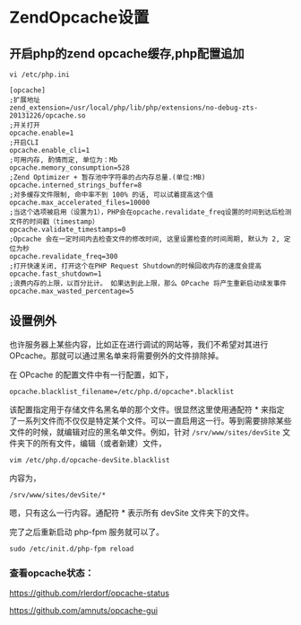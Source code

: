 # ZendOpcache设置

## 开启php的zend opcache缓存,php配置追加
```
vi /etc/php.ini
```

```
[opcache]
;扩展地址
zend_extension=/usr/local/php/lib/php/extensions/no-debug-zts-20131226/opcache.so
;开关打开
opcache.enable=1
;开启CLI
opcache.enable_cli=1
;可用内存, 酌情而定, 单位为：Mb
opcache.memory_consumption=528
;Zend Optimizer + 暂存池中字符串的占内存总量.(单位:MB)
opcache.interned_strings_buffer=8
;对多缓存文件限制, 命中率不到 100% 的话, 可以试着提高这个值
opcache.max_accelerated_files=10000
;当这个选项被启用（设置为1），PHP会在opcache.revalidate_freq设置的时间到达后检测文件的时间戳（timestamp）
opcache.validate_timestamps=0
;Opcache 会在一定时间内去检查文件的修改时间, 这里设置检查的时间周期, 默认为 2, 定位为秒
opcache.revalidate_freq=300
;打开快速关闭, 打开这个在PHP Request Shutdown的时候回收内存的速度会提高
opcache.fast_shutdown=1
;浪费内存的上限，以百分比计。 如果达到此上限，那么 OPcache 将产生重新启动续发事件
opcache.max_wasted_percentage=5
```

## 设置例外
也许服务器上某些内容，比如正在进行调试的网站等，我们不希望对其进行 OPcache。那就可以通过黑名单来将需要例外的文件排除掉。

在 OPcache 的配置文件中有一行配置，如下，

```
opcache.blacklist_filename=/etc/php.d/opcache*.blacklist
```
该配置指定用于存储文件名黑名单的那个文件。很显然这里使用通配符 * 来指定了一系列文件而不仅仅是特定某个文件。可以一直启用这一行。等到需要排除某些文件的时候，就编辑对应的黑名单文件。例如，针对 `/srv/www/sites/devSite` 文件夹下的所有文件，编辑（或者新建）文件，

```
vim /etc/php.d/opcache-devSite.blacklist
```

内容为，
```
/srv/www/sites/devSite/*
```
嗯，只有这么一行内容。通配符 * 表示所有 devSite 文件夹下的文件。

完了之后重新启动 php-fpm 服务就可以了。

```
sudo /etc/init.d/php-fpm reload
```

### 查看opcache状态：
https://github.com/rlerdorf/opcache-status

https://github.com/amnuts/opcache-gui
